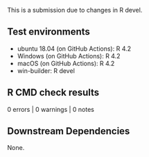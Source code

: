 This is a submission due to changes in R devel.

## Test environments

-   ubuntu 18.04 (on GitHub Actions): R 4.2
-   Windows (on GitHub Actions): R 4.2
-   macOS (on GitHub Actions): R 4.2
-   win-builder: R devel

## R CMD check results

0 errors \| 0 warnings \| 0 notes

## Downstream Dependencies

None.
